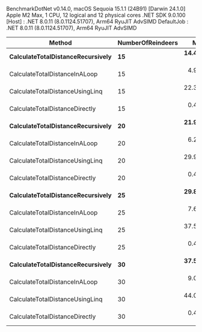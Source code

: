 
BenchmarkDotNet v0.14.0, macOS Sequoia 15.1.1 (24B91) [Darwin 24.1.0]
Apple M2 Max, 1 CPU, 12 logical and 12 physical cores
.NET SDK 9.0.100
  [Host]     : .NET 8.0.11 (8.0.1124.51707), Arm64 RyuJIT AdvSIMD
  DefaultJob : .NET 8.0.11 (8.0.1124.51707), Arm64 RyuJIT AdvSIMD


 Method                            | NumberOfReindeers | Mean       | Error     | StdDev    |
---------------------------------- |------------------ |-----------:|----------:|----------:|
 **CalculateTotalDistanceRecursively** | **15**                | **14.4293 ns** | **0.0453 ns** | **0.0401 ns** |
 CalculateTotalDistanceInALoop     | 15                |  4.9196 ns | 0.0268 ns | 0.0251 ns |
 CalculateTotalDistanceUsingLinq   | 15                | 22.3654 ns | 0.0481 ns | 0.0402 ns |
 CalculateTotalDistanceDirectly    | 15                |  0.4038 ns | 0.0060 ns | 0.0053 ns |
 **CalculateTotalDistanceRecursively** | **20**                | **21.9543 ns** | **0.0950 ns** | **0.0889 ns** |
 CalculateTotalDistanceInALoop     | 20                |  6.2849 ns | 0.0321 ns | 0.0301 ns |
 CalculateTotalDistanceUsingLinq   | 20                | 29.9476 ns | 0.1238 ns | 0.1158 ns |
 CalculateTotalDistanceDirectly    | 20                |  0.4023 ns | 0.0038 ns | 0.0036 ns |
 **CalculateTotalDistanceRecursively** | **25**                | **29.8053 ns** | **0.1616 ns** | **0.1512 ns** |
 CalculateTotalDistanceInALoop     | 25                |  7.6619 ns | 0.0546 ns | 0.0511 ns |
 CalculateTotalDistanceUsingLinq   | 25                | 37.5325 ns | 0.1077 ns | 0.1007 ns |
 CalculateTotalDistanceDirectly    | 25                |  0.4040 ns | 0.0057 ns | 0.0048 ns |
 **CalculateTotalDistanceRecursively** | **30**                | **37.5308 ns** | **0.2518 ns** | **0.2232 ns** |
 CalculateTotalDistanceInALoop     | 30                |  9.0281 ns | 0.0288 ns | 0.0269 ns |
 CalculateTotalDistanceUsingLinq   | 30                | 44.0825 ns | 0.1579 ns | 0.1477 ns |
 CalculateTotalDistanceDirectly    | 30                |  0.4042 ns | 0.0051 ns | 0.0048 ns |
